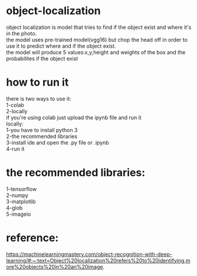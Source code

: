 # object-localization
object localization is model that tries to find if the object exist and where it's in the photo.<br/>
the model uses pre-trained model(vgg16) but chop the head off in order to use it to predict where and if the object exist.<br/>
the model will produce 5 values:x,y,height and weights of the box and the probabilites if the object exist
# how to run it
there is two ways to use it:<br/>
1-colab<br/>
2-locally<br/>
if you're using colab just upload the ipynb file and run it<br/>
locally:<br/>
1-you have to install python 3<br/>
2-the recommended libraries<br/>
3-install ide and open the .py file or .ipynb<br/>
4-run it<br/>

# the recommended libraries:
1-tensorflow<br/>
2-numpy<br/>
3-matplotlib<br/>
4-glob<br/>
5-imageio

# reference:
https://machinelearningmastery.com/object-recognition-with-deep-learning/#:~:text=Object%20localization%20refers%20to%20identifying,more%20objects%20in%20an%20image.

